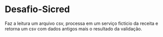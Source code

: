 # Desafio-Sicred
Faz a leitura um arquivo csv, processa em um serviço ficticio da receita e retorna um csv com dados antigos mais o resultado da validação. 
